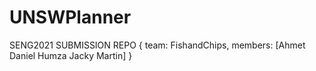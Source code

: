 # UNSWPlanner

SENG2021 SUBMISSION REPO
{
         team: FishandChips,
         members: [Ahmet
         Daniel
         Humza
         Jacky
         Martin]
}
